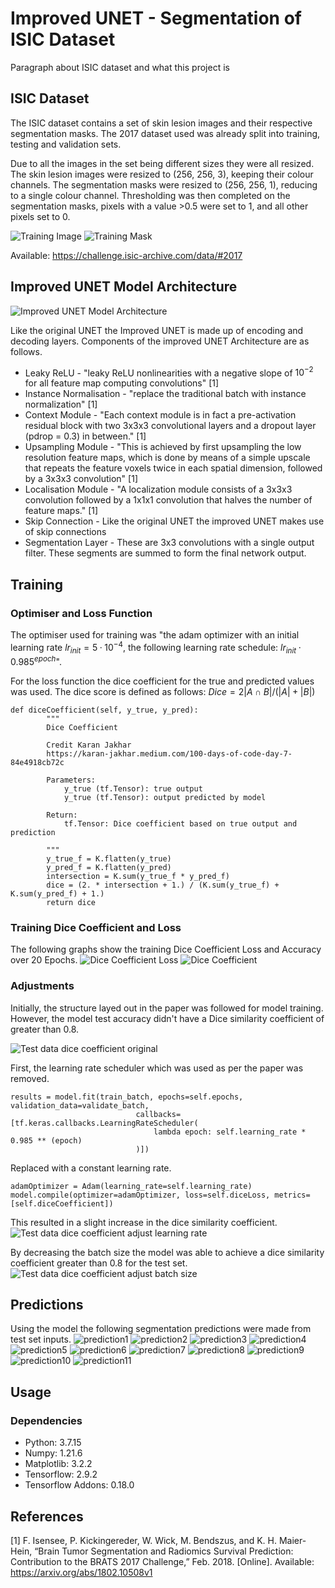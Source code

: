 # Improved UNET - Segmentation of ISIC Dataset
Paragraph about ISIC dataset and what this project is

## ISIC Dataset
The ISIC dataset contains a set of skin lesion images and their respective segmentation masks. The 2017 dataset used was already split into training, testing and validation sets.

Due to all the images in the set being different sizes they were all resized. The skin lesion images were resized to (256, 256, 3), keeping their colour channels. The segmentation masks were resized to (256, 256, 1), reducing to a single colour channel. Thresholding was then completed on the segmentation masks, pixels with a value >0.5 were set to 1, and all other pixels set to 0.

![Training Image](https://github.com/ryanjohnson08/45307915/blob/topic-recognition/recognition/45307915/images/image.png)
![Training Mask](https://github.com/ryanjohnson08/45307915/blob/topic-recognition/recognition/45307915/images/mask.png)

Available: https://challenge.isic-archive.com/data/#2017

## Improved UNET Model Architecture

![Improved UNET Model Architecture](https://github.com/ryanjohnson08/45307915/blob/topic-recognition/recognition/45307915/images/IUNET_Architecture.JPG)

Like the original UNET the Improved UNET is made up of encoding and decoding layers. Components of the improved UNET Architecture are as follows.

- Leaky ReLU - "leaky ReLU nonlinearities with a negative slope of $10^{−2}$ for all feature map computing convolutions" [1]
- Instance Normalisation - "replace the traditional batch with instance normalization" [1]
- Context Module - "Each context module is in fact a pre-activation residual block with two 3x3x3 convolutional layers and a dropout layer (pdrop = 0.3) in between." [1]
- Upsampling Module - "This is achieved by first upsampling the low resolution feature maps, which is done by means of a simple upscale that repeats the feature voxels twice in each spatial dimension, followed by a 3x3x3 convolution" [1]
- Localisation Module - "A localization module consists of a 3x3x3 convolution followed by a 1x1x1 convolution that halves the number of feature maps." [1]
- Skip Connection - Like the original UNET the improved UNET makes use of skip connections
- Segmentation Layer - These are 3x3 convolutions with a single output filter. These segments are summed to form the final network output.

## Training

### Optimiser and Loss Function
The optimiser used for training was "the adam optimizer with an initial learning rate $lr_{init} = 5 · 10^{−4}$, the following learning rate schedule: $lr_{init} · 0.985^{epoch}$".

For the loss function the dice coefficient for the true and predicted values was used. The dice score is defined as follows:
$Dice = 2 |A∩B| / (|A|+|B|)$

```
def diceCoefficient(self, y_true, y_pred):
        """
        Dice Coefficient

        Credit Karan Jakhar
        https://karan-jakhar.medium.com/100-days-of-code-day-7-84e4918cb72c

        Parameters:
            y_true (tf.Tensor): true output
            y_true (tf.Tensor): output predicted by model

        Return:
            tf.Tensor: Dice coefficient based on true output and prediction

        """
        y_true_f = K.flatten(y_true)
        y_pred_f = K.flatten(y_pred)
        intersection = K.sum(y_true_f * y_pred_f)
        dice = (2. * intersection + 1.) / (K.sum(y_true_f) + K.sum(y_pred_f) + 1.)
        return dice
```

### Training Dice Coefficient and Loss
The following graphs show the training Dice Coefficient Loss and Accuracy over 20 Epochs.
![Dice Coefficient Loss](https://github.com/ryanjohnson08/45307915/blob/topic-recognition/recognition/45307915/images/diceCoefficientLoss.png)
![Dice Coefficient](https://github.com/ryanjohnson08/45307915/blob/topic-recognition/recognition/45307915/images/diceCoefficient.png)

### Adjustments
Initially, the structure layed out in the paper was followed for model training. However, the model test accuracy didn't have a Dice similarity coefficient of greater than 0.8.

![Test data dice coefficient original](https://github.com/ryanjohnson08/45307915/blob/topic-recognition/recognition/45307915/images/TestDataDiceCoefficientOriginal.JPG)

First, the learning rate scheduler which was used as per the paper was removed.
```
results = model.fit(train_batch, epochs=self.epochs, validation_data=validate_batch,
                            callbacks=[tf.keras.callbacks.LearningRateScheduler(
                                lambda epoch: self.learning_rate * 0.985 ** (epoch)
                            )])
```
Replaced with a constant learning rate.
```
adamOptimizer = Adam(learning_rate=self.learning_rate)
model.compile(optimizer=adamOptimizer, loss=self.diceLoss, metrics=[self.diceCoefficient])
```
This resulted in a slight increase in the dice similarity coefficient.
![Test data dice coefficient adjust learning rate](https://github.com/ryanjohnson08/45307915/blob/topic-recognition/recognition/45307915/images/TestDataDiceCoefficientLearningRate.JPG)

By decreasing the batch size the model was able to achieve a dice similarity coefficient greater than 0.8 for the test set.
![Test data dice coefficient adjust batch size](https://github.com/ryanjohnson08/45307915/blob/topic-recognition/recognition/45307915/images/TestDataDiceCoefficientDecreaseBatchSize.JPG)

## Predictions
Using the model the following segmentation predictions were made from test set inputs.
![prediction1](https://github.com/ryanjohnson08/45307915/blob/topic-recognition/recognition/45307915/images/p1.png)
![prediction2](https://github.com/ryanjohnson08/45307915/blob/topic-recognition/recognition/45307915/images/p2.png)
![prediction3](https://github.com/ryanjohnson08/45307915/blob/topic-recognition/recognition/45307915/images/p3.png)
![prediction4](https://github.com/ryanjohnson08/45307915/blob/topic-recognition/recognition/45307915/images/p4.png)
![prediction5](https://github.com/ryanjohnson08/45307915/blob/topic-recognition/recognition/45307915/images/p5.png)
![prediction6](https://github.com/ryanjohnson08/45307915/blob/topic-recognition/recognition/45307915/images/p6.png)
![prediction7](https://github.com/ryanjohnson08/45307915/blob/topic-recognition/recognition/45307915/images/p7.png)
![prediction8](https://github.com/ryanjohnson08/45307915/blob/topic-recognition/recognition/45307915/images/p8.png)
![prediction9](https://github.com/ryanjohnson08/45307915/blob/topic-recognition/recognition/45307915/images/p9.png)
![prediction10](https://github.com/ryanjohnson08/45307915/blob/topic-recognition/recognition/45307915/images/p10.png)
![prediction11](https://github.com/ryanjohnson08/45307915/blob/topic-recognition/recognition/45307915/images/p11.png)

## Usage

### Dependencies
- Python: 3.7.15
- Numpy: 1.21.6
- Matplotlib: 3.2.2
- Tensorflow: 2.9.2
- Tensorflow Addons: 0.18.0

## References
[1] F. Isensee, P. Kickingereder, W. Wick, M. Bendszus, and K. H. Maier-Hein, “Brain Tumor Segmentation and Radiomics Survival Prediction: Contribution to the BRATS 2017 Challenge,” Feb. 2018. [Online]. Available: https://arxiv.org/abs/1802.10508v1
